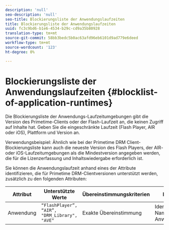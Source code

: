 ```yaml
---
description: 'null'
seo-description: 'null'
seo-title: Blockierungsliste der Anwendungslaufzeiten
title: Blockierungsliste der Anwendungslaufzeiten
uuid: fc3c9bd6-b1e6-4534-b29c-cd9a35b80928
translation-type: tm+mt
source-git-commit: 58bb3bedc5b0ac63afd96eb6101d9ad779e6deed
workflow-type: tm+mt
source-wordcount: '123'
ht-degree: 0%

---
```



# Blockierungsliste der Anwendungslaufzeiten {#blocklist-of-application-runtimes}

Die Blockierungsliste der Anwendungs-Laufzeitumgebungen gibt die Version des Primetime-Clients oder der Flash-Laufzeit an, die keinen Zugriff auf Inhalte hat. Geben Sie die eingeschränkte Laufzeit (Flash Player, AIR oder iOS), Plattform und Version an.

Verwendungsbeispiel: Ähnlich wie bei der Primetime DRM Client-Blockierungsliste kann auch die neueste Version des Flash Players, der AIR- oder iOS-Laufzeitumgebungen als die Mindestversion angegeben werden, die für die Lizenzerfassung und Inhaltswiedergabe erforderlich ist.

Sie können die Anwendungslaufzeit anhand eines der Attribute identifizieren, die für Primetime DRM-Clientversionen unterstützt werden, zusätzlich zu den folgenden Attributen:

| **Attribut** | **Unterstützte Werte** | **Übereinstimmungskriterien** | **Beschreibung** |
|---|---|---|---|
| Anwendung | `“FlashPlayer”, “AIR”, "DRM_Library", "AVE"` | Exakte Übereinstimmung | Identifiziert den Namen der Anwendungslaufzeit. |


